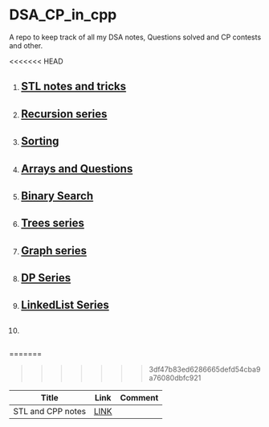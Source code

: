# DSA_CP_in_cpp
A repo to keep track of all my DSA notes, Questions solved and CP contests and other.

<<<<<<< HEAD
1. ## [ STL notes and tricks ]()
1. ## [Recursion series]()
1. ## [Sorting]()
1. ## [Arrays and Questions]()
1. ## [Binary Search]()
1. ## [Trees series]()
1. ## [Graph series]()
1. ## [DP Series]()
1. ## [LinkedList Series]()
1. ## [ ]()
=======
>>>>>>> 3df47b83ed6286665defd54cba9a76080dbfc921

 | Title | Link | Comment |
 |--|--|--|
 |  STL and CPP notes | [LINK]() |  |

